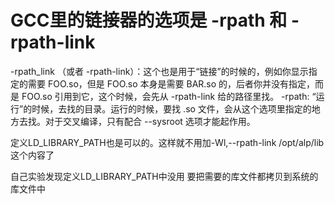 # GCC里的链接器的选项是 -rpath 和 -rpath-link

-rpath_link （或者 -rpath-link）：这个也是用于“链接”的时候的，例如你显示指定的需要 FOO.so，但是 FOO.so 本身是需要 BAR.so 的，后者你并没有指定，而是 FOO.so 引用到它，这个时候，会先从 -rpath-link 给的路径里找。
-rpath: “运行”的时候，去找的目录。运行的时候，要找 .so 文件，会从这个选项里指定的地方去找。对于交叉编译，只有配合 --sysroot 选项才能起作用。

定义LD_LIBRARY_PATH也是可以的。这样就不用加-Wl,--rpath-link /opt/alp/lib这个内容了

自己实验发现定义LD_LIBRARY_PATH中没用
要把需要的库文件都拷贝到系统的库文件中